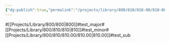 ```yaml
---
{"dg-publish":true,"permalink":"/projects/library/800/810/810-00/810-00/","noteIcon":"0","created":"2024-02-25T02:02:48.662+09:00","updated":"2024-02-25T05:33:51.578+09:00"}
---
```


#[[Projects/Library/800/800\|800]]#test_major#[[Projects/Library/800/810/810\|810]]#test_minor#[[Projects/Library/800/810/810.00/810.00\|810.00]]#test_sub















